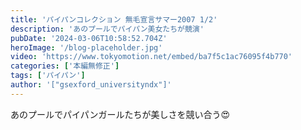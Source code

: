 ```yaml
---
title: 'パイパンコレクション 無毛宣言サマー2007 1/2'
description: 'あのプールでパイパン美女たちが競演'
pubDate: '2024-03-06T10:58:52.704Z'
heroImage: '/blog-placeholder.jpg'
video: 'https://www.tokyomotion.net/embed/ba7f5c1ac76095f4b770'
categories: ['本編無修正']
tags: ['パイパン']
author: '["gsexford_universityndx"]'
---
```


あのプールでパイパンガールたちが美しさを競い合う😍
